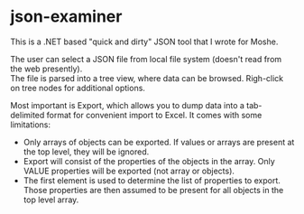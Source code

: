 # json-examiner
This is a .NET based "quick and dirty" JSON tool that I wrote for Moshe. 

The user can select a JSON file from local file system (doesn't read from the web presently).  
The file is parsed into a tree view, where data can be browsed.  Righ-click on tree nodes for additional options. 

Most important is Export, which allows you to dump data into a tab-delimited format for convenient import to Excel.
It comes with some limitations:
* Only arrays of objects can be exported.  If values or arrays are present at the top level, they will be ignored.
* Export will consist of the properties of the objects in the array.   Only VALUE properties will be exported (not array or objects).
* The first element is used to determine the list of properties to export.  Those properties are then assumed to be present for all objects in the top level array.


